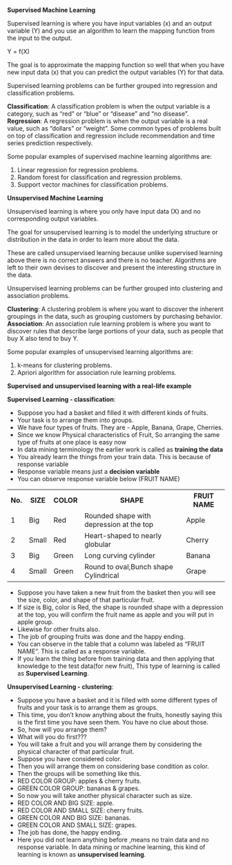**Supervised Machine Learning**

Supervised learning is where you have input variables (x) and an output variable (Y) and you use an algorithm to learn the mapping function from the input to the output.

Y = f(X)

The goal is to approximate the mapping function so well that when you have new input data (x) that you can predict the output variables (Y) for that data.

Supervised learning problems can be further grouped into regression and classification problems.

**Classification**: A classification problem is when the output variable is a category, such as “red” or “blue” or “disease” and “no disease”.
**Regression**: A regression problem is when the output variable is a real value, such as “dollars” or “weight”.
Some common types of problems built on top of classification and regression include recommendation and time series prediction respectively.

Some popular examples of supervised machine learning algorithms are:

1. Linear regression for regression problems.
2. Random forest for classification and regression problems.
3. Support vector machines for classification problems.





**Unsupervised Machine Learning**

Unsupervised learning is where you only have input data (X) and no corresponding output variables.

The goal for unsupervised learning is to model the underlying structure or distribution in the data in order to learn more about the data.

These are called unsupervised learning because unlike supervised learning above there is no correct answers and there is no teacher. Algorithms are left to their own devises to discover and present the interesting structure in the data.

Unsupervised learning problems can be further grouped into clustering and association problems.

**Clustering**: A clustering problem is where you want to discover the inherent groupings in the data, such as grouping customers by purchasing behavior.
**Association**:  An association rule learning problem is where you want to discover rules that describe large portions of your data, such as people that buy X also tend to buy Y.

Some popular examples of unsupervised learning algorithms are:

1. k-means for clustering problems.
2. Apriori algorithm for association rule learning problems.




**Supervised  and unsupervised learning with a real-life example**

**Supervised Learning - classification**:
- Suppose you had a basket and filled it with different kinds of fruits.
- Your task is to arrange them into groups.
- We have four types of fruits. They are - Apple, Banana, Grape, Cherries.
- Since we know Physical characteristics of Fruit, So arranging  the same type of fruits at one place is easy now
- In data mining terminology the earlier work is called as **training the data**
- You already learn the things from your train data. This is because of response variable
- Response variable means just a **decision variable**
- You can observe response variable below (FRUIT NAME)
<table>
<tr>
<th>No.</th>
<th>SIZE</th>
<th>COLOR</th>
<th>SHAPE</th>
<th>FRUIT NAME</th>
</tr>
<tr>
<td>1</td>
<td>Big</td>
<td>Red</td>
<td>Rounded shape with depression at the top</td>
<td>Apple</td>
</tr>
<tr>
<td>2</td>
<td>Small</td>
<td>Red</td>
<td>Heart-shaped to nearly globular</td>
<td>Cherry</td>
</tr>
<tr>
<td>3</td>
<td>Big</td>
<td>Green</td>
<td>Long curving cylinder</td>
<td>Banana</td>
</tr>
<tr>
<td>4</td>
<td>Small</td>
<td>Green</td>
<td>Round to oval,Bunch shape Cylindrical</td>
<td>Grape</td>
</tr>
</table>

- Suppose you have taken a new fruit from the basket then you will see the size, color, and shape of that particular fruit.
- If size is Big, color is Red, the shape is rounded shape with a depression at the top, you will confirm the fruit name as apple and you will put in apple group.
- Likewise for other fruits also.
- The job of grouping fruits was done and the happy ending.
- You can observe in the table that a column was labeled as “FRUIT NAME“. This is called as a response variable.
- If you learn the thing before from training data and then applying that knowledge to the test data(for new fruit), This type of learning is called as **Supervised Learning**.


**Unsupervised Learning - clustering**:
- Suppose you have a basket and it is filled with some different types of fruits and your task is to arrange them as groups.
- This time, you don’t know anything about the fruits, honestly saying this is the first time you have seen them. You have no clue about those.
- So, how will you arrange them?
- What will you do first???
- You will take a fruit and you will arrange them by considering the physical character of that particular fruit.
- Suppose you have considered color.
- Then you will arrange them on considering base condition as color.
- Then the groups will be something like this.
- RED COLOR GROUP: apples & cherry fruits.
- GREEN COLOR GROUP: bananas & grapes.
- So now you will take another physical character such as size.
- RED COLOR AND BIG SIZE: apple.
- RED COLOR AND SMALL SIZE: cherry fruits.
- GREEN COLOR AND BIG SIZE: bananas.
- GREEN COLOR AND SMALL SIZE: grapes.
- The job has done, the happy ending.
- Here you did not learn anything before ,means no train data and no response variable.
In data mining or machine learning, this kind of learning is known as **unsupervised learning**.
